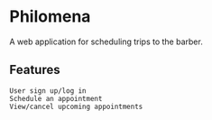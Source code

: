 # Philomena

A web application for scheduling trips to the barber.

## Features
    User sign up/log in
    Schedule an appointment
    View/cancel upcoming appointments
